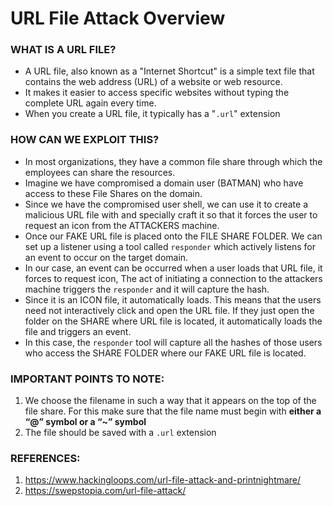 # URL File Attack Overview
### WHAT IS A URL FILE?
- A URL file, also known as a "Internet Shortcut" is a simple text file that contains the web address (URL) of a website or web resource.
- It makes it easier to access specific websites without typing the complete URL again every time.
- When you create a URL file, it typically has a "`.url`" extension

### HOW CAN WE EXPLOIT THIS?

- In most organizations, they have a common file share through which the employees can share the resources.
- Imagine we have compromised a domain user (BATMAN) who have access to these File Shares on the domain.
- Since we have the compromised user shell, we can use it to create a malicious URL file with and specially craft it so that it forces the user to request an icon from the ATTACKERS machine. 
- Once our FAKE URL file is placed onto the FILE SHARE FOLDER. We can set up a listener using a tool called `responder` which actively listens for an event to occur on the target domain.
- In our case, an event can be occurred when a user loads that URL file, it forces to request icon, The act of initiating a connection to the attackers machine triggers the `responder` and it will capture the hash.
- Since it is an ICON file, it automatically loads. This means that the users need not interactively click and open the URL file. If they just open the folder on the SHARE  where URL file is located, it automatically loads the file and triggers an event.
- In this case, the `responder` tool will capture all the hashes of those users who access the SHARE FOLDER where our FAKE URL file is located.

### IMPORTANT POINTS TO NOTE:

1. We choose the filename in such a way that it appears on the top of the file share. For this make sure that the file name must begin with **either a “@” symbol or a “~” symbol** 
2. The file should be saved with a `.url` extension



### REFERENCES:

1. https://www.hackingloops.com/url-file-attack-and-printnightmare/
2. https://swepstopia.com/url-file-attack/
